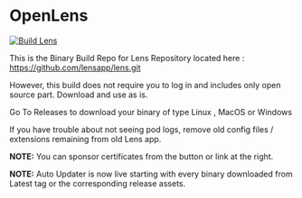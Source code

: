 # OpenLens

[![Build Lens](https://github.com/MuhammedKalkan/OpenLens/actions/workflows/main.yml/badge.svg)](https://github.com/MuhammedKalkan/OpenLens/actions/workflows/main.yml)

This is the Binary Build Repo for Lens Repository located here : https://github.com/lensapp/lens.git

However, this build does not require you to log in and includes only  open source part. Download and use as is.

Go To Releases to download your binary of type Linux , MacOS or Windows

If you have trouble about not seeing pod logs, remove old config files / extensions remaining from old Lens app.

**NOTE:** You can sponsor certificates from the button or link at the right.

**NOTE:** Auto Updater is now live starting with every binary downloaded from Latest tag or the corresponding release assets.
